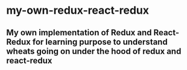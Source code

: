 # my-own-redux-react-redux

## My own implementation of Redux and React-Redux for learning purpose to understand wheats going on under the hood of redux and react-redux
